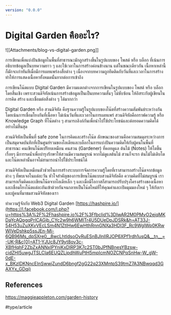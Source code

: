 ```yaml
---
version: "0.0.0"
---
```

# Digital Garden คืออะไร?

![[Attachments/blog-vs-digital-garden.png]]

การเขียนเพื่อแบ่งปันข้อมูลในพื้นที่สาธารณะมักถูกสร้างขึ้นในรูปแบบของ โพสต์ หรือ บล็อก ที่เน้นการอธิบายข้อมูลเป็นบทความยาว ๆ และใช้เวลาในการสร้างค่อนข้างนาน แต่ในขณะเดียวกัน เนื้อหาเหล่านี้ก็มักจะเก่าทันทีเมื่อมีการเผยแพร่ลงสื่อต่าง ๆ เนื่องจากบทความถูกยึดติดกับวันที่และเวลาในการสร้าง ทำให้การแสดงเนื้อหาทั้งหมดนั้นยากต่อการเข้าถึง

การเขียนโน๊ตแบบ Digital Garden มีความแตกต่างจากการเขียนในรูปแบบของ โพสต์ หรือ บล็อก โดยสิ้นเชิง เพราะสวนดิจิทัลเน้นการสร้างข้อมูลเป็นเป็นบทความสั้นๆ ไม่ซับซ้อน ให้อิสระกับผู้เขียนในการคิด สร้าง และเชื่อมต่อสิ่งต่าง ๆ ได้มากกว่า

Digital Garden หรือ สวนดิจิทัล คือฐานความรู้ในรูปแบบของโน๊ตที่สร้างความสัมพันธ์ระหว่างกันโดยเน้นการเชื่อมโยงกันที่เนื้อหา ไม่เน้นวันที่และเวลาในการเผยแพร่ สวนดิจิทัลคือกราฟความรู้ หรือ Knowledge Graph ที่โน๊ตต่าง ๆ สามารถลิงก์กันเพื่อนำไปใช้ประโยชน์และต่อยอดความคิดได้อย่างไม่สิ้นสุด

สวนดิจิทัลเป็นพื้นที่ safe zone ในการคิดและสร้างโน๊ต ลักษณะของสวนคือความสมดุลระหว่างการเป็นสมุดจดบันทึกที่เป็นศูนย์รวมของไอเดียและบล็อกในการแบ่งปันความคิดให้กับผู้คนในพื้นที่สาธารณะ คนเขียนโน๊ตเปรียบเหมือน คนสวน (Gardener) ที่คอยดูแล ต้นไม้ (Notes) ให้โตขึ้นเรื่อยๆ มีการรดน้ำเพื่อบำรุงรักษาให้สวนมีความสมบูรณ์ หากไม่ดูแลต้นไม้ สวนก็จะรก ต้นไม้ไม่เติบโต และโน๊ตเหล่านั้นอาจไม่สามารถนำไปใช้ประโยชน์ได้

สวนดิจิทัลเป็นเหมือนตัวช่วยในการสร้างระบบการจัดการความรู้โดยที่เราสามารถสร้างโน๊ตจากข้อมูลต่าง ๆ ที่พบเจอในแต่ละวัน หัวใจสำคัญของการเขียนโน๊ตแบบสวนดิจิทัลคือ ความคิดที่ไม่สมบูรณ์ เราสามารถเริ่มคิดและเขียนโน๊ตจากไอเดียเล็ก ๆ และเมื่อมีโอกาสก็สามารถปรับปรุงโครงสร้างของเนื้อหาและเชื่อมโยงโน๊ตแต่ละอันเข้าด้วยกันจนกลายเป็นโน๊ตใหม่ที่ให้คุณค่าและเปิดมุมมองใหม่ ๆ ให้กับเราและผู้คนที่มาชมสวนดิจิทัลของเรา

ทำความรู้จักกับ Web3 Digital Garden
[https://hashpire.io/](https://l.facebook.com/l.php?u=https%3A%2F%2Fhashpire.io%2F%3Ffbclid%3DIwAR2M0PMyO2ejqMKDaYcAQpgqPrlCAGjb_CYc2w9h6WMITr4U5DUeDpJDSRk&h=AT33J-54H53uZuXKvVEcLSm4N1ZtIHw6EwHthRnnGNXa3HDI3F_Rc9WglWp0KRwWlVeDshkp5ssJEn-Mi-6QB96Ms_dpSXre0__8wcLhtIdsoOvRuESnBJlnIlRJOP6XPf1rdh1usQ&__tn__=-UK-R&c[0]=AT1-YJUc8JY9yt8ov3c-XBfHqhF2ZbZxANNxIPYniKxDlRP3K7c2ST0bJPfNBnesYBzsw-cidZHI5uwgJTSLCIa6EUQZLjpdhWuPtH5mpIcmNOZCNPqSnHw-W_gW-0dE-x_BKzlDKNncEInSwwjZundD6bngf2gG22q23XMntpS39tmZ7A3NBwqqd3GAXYx_GDqi)

## References
https://maggieappleton.com/garden-history

#type/article